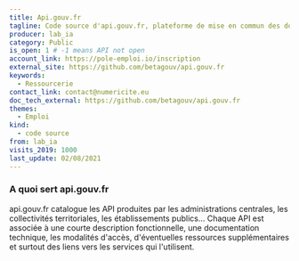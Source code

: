 ```yaml
---
title: Api.gouv.fr
tagline: Code source d'api.gouv.fr, plateforme de mise en commun des données de toutes les administrations, pour construire des services innovants.
producer: lab_ia
category: Public
is_open: 1 # -1 means API not open
account_link: https://pole-emploi.io/inscription
external_site: https://github.com/betagouv/api.gouv.fr
keywords:
  - Ressourcerie
contact_link: contact@numericite.eu
doc_tech_external: https://github.com/betagouv/api.gouv.fr
themes:
  - Emploi
kind:
  - code source
from: lab_ia
visits_2019: 1000
last_update: 02/08/2021
---
```


### A quoi sert api.gouv.fr

api.gouv.fr catalogue les API produites par les administrations centrales, les collectivités territoriales, les établissements publics… Chaque API est associée à une courte description fonctionnelle, une documentation technique, les modalités d'accès, d'éventuelles ressources supplémentaires et surtout des liens vers les services qui l'utilisent.
